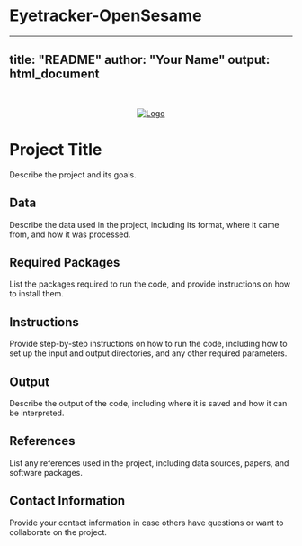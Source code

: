 # Eyetracker-OpenSesame

---
title: "README"
author: "Your Name"
output: html_document
---
<!-- PROJECT LOGO -->
<br />
<p align="center">
  <a href="https://github.com/github_username/repo_name">
    <img src="images/logo-ing-uandes.png" alt="Logo">
  </a>
  
# Project Title 

Describe the project and its goals.

## Data

Describe the data used in the project, including its format, where it came from, and how it was processed.

## Required Packages

List the packages required to run the code, and provide instructions on how to install them.

## Instructions

Provide step-by-step instructions on how to run the code, including how to set up the input and output directories, and any other required parameters.

## Output

Describe the output of the code, including where it is saved and how it can be interpreted.

## References

List any references used in the project, including data sources, papers, and software packages.

## Contact Information

Provide your contact information in case others have questions or want to collaborate on the project.
